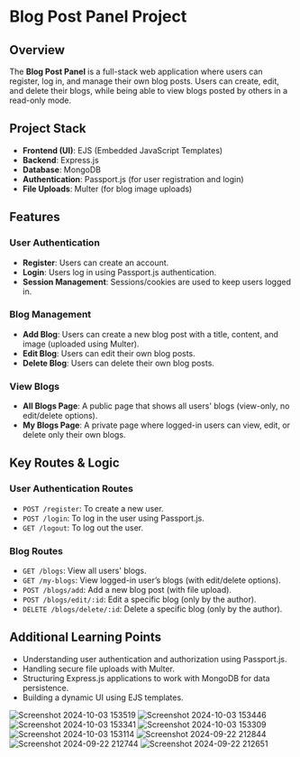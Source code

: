 # Blog Post Panel Project

## Overview
The **Blog Post Panel** is a full-stack web application where users can register, log in, and manage their own blog posts. Users can create, edit, and delete their blogs, while being able to view blogs posted by others in a read-only mode.

## Project Stack
- **Frontend (UI)**: EJS (Embedded JavaScript Templates)
- **Backend**: Express.js
- **Database**: MongoDB
- **Authentication**: Passport.js (for user registration and login)
- **File Uploads**: Multer (for blog image uploads)

## Features

### User Authentication
- **Register**: Users can create an account.
- **Login**: Users log in using Passport.js authentication.
- **Session Management**: Sessions/cookies are used to keep users logged in.

### Blog Management
- **Add Blog**: Users can create a new blog post with a title, content, and image (uploaded using Multer).
- **Edit Blog**: Users can edit their own blog posts.
- **Delete Blog**: Users can delete their own blog posts.

### View Blogs
- **All Blogs Page**: A public page that shows all users' blogs (view-only, no edit/delete options).
- **My Blogs Page**: A private page where logged-in users can view, edit, or delete only their own blogs.

## Key Routes & Logic

### User Authentication Routes
- `POST /register`: To create a new user.
- `POST /login`: To log in the user using Passport.js.
- `GET /logout`: To log out the user.

### Blog Routes
- `GET /blogs`: View all users' blogs.
- `GET /my-blogs`: View logged-in user’s blogs (with edit/delete options).
- `POST /blogs/add`: Add a new blog post (with file upload).
- `POST /blogs/edit/:id`: Edit a specific blog (only by the author).
- `DELETE /blogs/delete/:id`: Delete a specific blog (only by the author).

## Additional Learning Points
- Understanding user authentication and authorization using Passport.js.
- Handling secure file uploads with Multer.
- Structuring Express.js applications to work with MongoDB for data persistence.
- Building a dynamic UI using EJS templates.


![Screenshot 2024-10-03 153519](https://github.com/user-attachments/assets/5a4087c0-fbf3-4a90-b9b4-1df1a024e649)
![Screenshot 2024-10-03 153446](https://github.com/user-attachments/assets/cb115c27-2df7-4fb6-975b-81e39230a804)
![Screenshot 2024-10-03 153341](https://github.com/user-attachments/assets/a7b5523d-f565-4130-a00d-e6e537fb190c)
![Screenshot 2024-10-03 153309](https://github.com/user-attachments/assets/8951173f-1486-413b-9d9c-a70ec4938b04)
![Screenshot 2024-10-03 153114](https://github.com/user-attachments/assets/a1bb04ea-4816-4a8c-84fd-236a6cad4d18)
![Screenshot 2024-09-22 212844](https://github.com/user-attachments/assets/9f231019-6d58-4725-860f-cb8a55d908fe)
![Screenshot 2024-09-22 212744](https://github.com/user-attachments/assets/864077b8-e89d-4636-be9e-b39ebcf16a95)
![Screenshot 2024-09-22 212651](https://github.com/user-attachments/assets/1ef1bd57-8241-4ca1-8dde-7afbd6afbc05)


